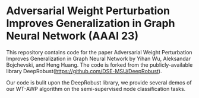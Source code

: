 # Adversarial Weight Perturbation Improves Generalization in Graph Neural Network (AAAI 23)
This repository contains code for the paper Adversarial Weight Perturbation Improves Generalization in Graph Neural Network by Yihan Wu, Aleksandar Bojchevski, and Heng Huang. The code is forked from the publicly-available library DeepRobust(https://github.com/DSE-MSU/DeepRobust).

Our code is bulit upon the DeepRobust library, we provide several demos of our WT-AWP algorithm on the semi-supervised node classification tasks.
